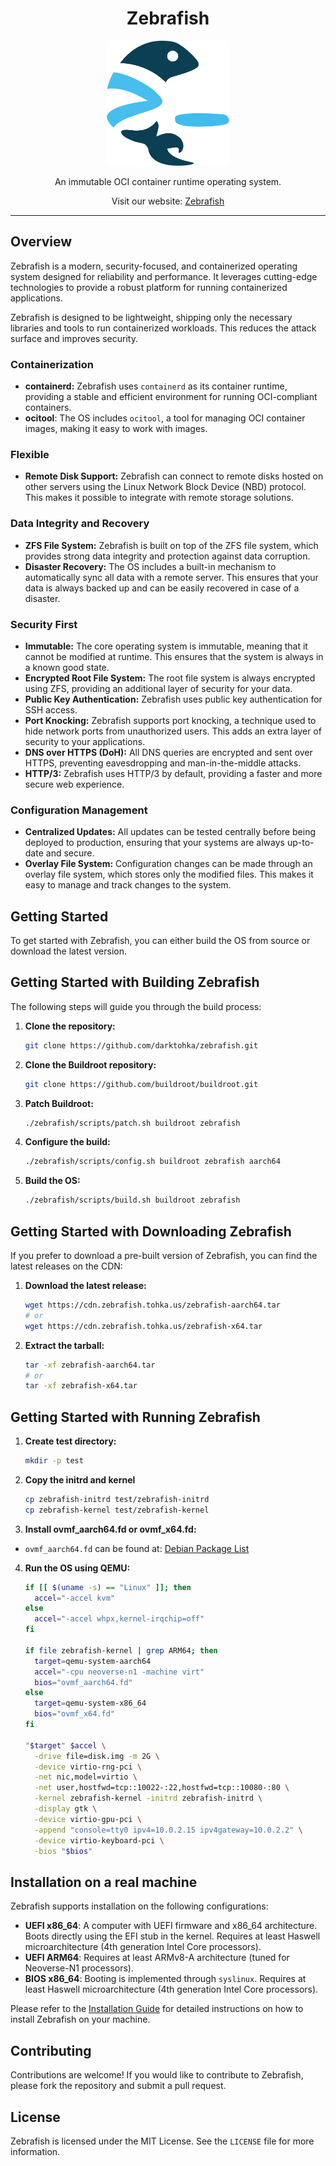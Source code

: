 <h1 align=center>Zebrafish</h1>

<div align="center">
 <img src="./images/zebrafish.svg" alt="Zebrafish logo" style="height: 200px;" height="200px" />
</div>
<p align="center">
  An immutable OCI container runtime operating system.
</p>

<p align="center">
   Visit our website: <a href="https://zebrafish.cloud">Zebrafish</a>
</p>

---

## Overview

Zebrafish is a modern, security-focused, and containerized operating system designed for reliability and performance. It leverages cutting-edge technologies to provide a robust platform for running containerized applications.

Zebrafish is designed to be lightweight, shipping only the necessary libraries and tools to run containerized workloads. This reduces the attack surface and improves security.

### Containerization

- **containerd:** Zebrafish uses `containerd` as its container runtime, providing a stable and efficient environment for running OCI-compliant containers.
- **ocitool**: The OS includes `ocitool`, a tool for managing OCI container images, making it easy to work with images.

### Flexible

- **Remote Disk Support:** Zebrafish can connect to remote disks hosted on other servers using the Linux Network Block Device (NBD) protocol. This makes it possible to integrate with remote storage solutions.

### Data Integrity and Recovery

- **ZFS File System:** Zebrafish is built on top of the ZFS file system, which provides strong data integrity and protection against data corruption.
- **Disaster Recovery:** The OS includes a built-in mechanism to automatically sync all data with a remote server. This ensures that your data is always backed up and can be easily recovered in case of a disaster.

### Security First

- **Immutable:** The core operating system is immutable, meaning that it cannot be modified at runtime. This ensures that the system is always in a known good state.
- **Encrypted Root File System:** The root file system is always encrypted using ZFS, providing an additional layer of security for your data.
- **Public Key Authentication:** Zebrafish uses public key authentication for SSH access.
- **Port Knocking:** Zebrafish supports port knocking, a technique used to hide network ports from unauthorized users. This adds an extra layer of security to your applications.
- **DNS over HTTPS (DoH):** All DNS queries are encrypted and sent over HTTPS, preventing eavesdropping and man-in-the-middle attacks.
- **HTTP/3:** Zebrafish uses HTTP/3 by default, providing a faster and more secure web experience.

### Configuration Management

- **Centralized Updates:** All updates can be tested centrally before being deployed to production, ensuring that your systems are always up-to-date and secure.
- **Overlay File System:** Configuration changes can be made through an overlay file system, which stores only the modified files. This makes it easy to manage and track changes to the system.

## Getting Started

To get started with Zebrafish, you can either build the OS from source or download the latest version.

## Getting Started with Building Zebrafish

The following steps will guide you through the build process:

1. **Clone the repository:**

   ```bash
   git clone https://github.com/darktohka/zebrafish.git
   ```

2. **Clone the Buildroot repository:**

   ```bash
   git clone https://github.com/buildroot/buildroot.git
   ```

3. **Patch Buildroot:**

   ```bash
   ./zebrafish/scripts/patch.sh buildroot zebrafish
   ```

4. **Configure the build:**

   ```bash
   ./zebrafish/scripts/config.sh buildroot zebrafish aarch64
   ```

5. **Build the OS:**
   ```bash
   ./zebrafish/scripts/build.sh buildroot zebrafish
   ```

## Getting Started with Downloading Zebrafish

If you prefer to download a pre-built version of Zebrafish, you can find the latest releases on the CDN:

1. **Download the latest release:**

   ```bash
   wget https://cdn.zebrafish.tohka.us/zebrafish-aarch64.tar
   # or
   wget https://cdn.zebrafish.tohka.us/zebrafish-x64.tar
   ```

2. **Extract the tarball:**
   ```bash
   tar -xf zebrafish-aarch64.tar
   # or
   tar -xf zebrafish-x64.tar
   ```

## Getting Started with Running Zebrafish

1. **Create test directory:**

   ```bash
   mkdir -p test
   ```

2. **Copy the initrd and kernel**

   ```bash
   cp zebrafish-initrd test/zebrafish-initrd
   cp zebrafish-kernel test/zebrafish-kernel
   ```

3. **Install ovmf_aarch64.fd or ovmf_x64.fd:**

- `ovmf_aarch64.fd` can be found at: [Debian Package List](https://packages.debian.org/sid/all/qemu-efi-aarch64/download)

4. **Run the OS using QEMU:**

   ```bash
   if [[ $(uname -s) == "Linux" ]]; then
     accel="-accel kvm"
   else
     accel="-accel whpx,kernel-irqchip=off"
   fi

   if file zebrafish-kernel | grep ARM64; then
     target=qemu-system-aarch64
     accel="-cpu neoverse-n1 -machine virt"
     bios="ovmf_aarch64.fd"
   else
     target=qemu-system-x86_64
     bios="ovmf_x64.fd"
   fi

   "$target" $accel \
     -drive file=disk.img -m 2G \
     -device virtio-rng-pci \
     -net nic,model=virtio \
     -net user,hostfwd=tcp::10022-:22,hostfwd=tcp::10080-:80 \
     -kernel zebrafish-kernel -initrd zebrafish-initrd \
     -display gtk \
     -device virtio-gpu-pci \
     -append "console=tty0 ipv4=10.0.2.15 ipv4gateway=10.0.2.2" \
     -device virtio-keyboard-pci \
     -bios "$bios"
   ```

## Installation on a real machine

Zebrafish supports installation on the following configurations:

- **UEFI x86_64**: A computer with UEFI firmware and x86_64 architecture. Boots directly using the EFI stub in the kernel. Requires at least Haswell microarchitecture (4th generation Intel Core processors).
- **UEFI ARM64**: Requires at least ARMv8-A architecture (tuned for Neoverse-N1 processors).
- **BIOS x86_64**: Booting is implemented through `syslinux`. Requires at least Haswell microarchitecture (4th generation Intel Core processors).

Please refer to the [Installation Guide](INSTALL.md) for detailed instructions on how to install Zebrafish on your machine.

## Contributing

Contributions are welcome! If you would like to contribute to Zebrafish, please fork the repository and submit a pull request.

## License

Zebrafish is licensed under the MIT License. See the `LICENSE` file for more information.

```

```
